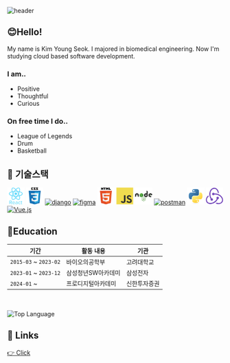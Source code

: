 ![header](https://capsule-render.vercel.app/api?type=waving&color=auto&height=300&section=header&text=Welcome%20&fontSize=90)

## 😊Hello!
My name is Kim Young Seok. I majored in biomedical engineering. Now I'm studying cloud based software development.

### I am..
* Positive
* Thoughtful
* Curious

### On free time I do..
* League of Legends
* Drum
* Basketball

## 🔧 기술스택

<div>
  <a href="https://reactjs.org/" target="_blank" rel="noreferrer"> <img src="https://raw.githubusercontent.com/devicons/devicon/master/icons/react/react-original-wordmark.svg" alt="react" width="40" height="40"/></a>
  <a href="https://www.w3schools.com/css/" target="_blank" rel="noreferrer"> <img src="https://raw.githubusercontent.com/devicons/devicon/master/icons/css3/css3-original-wordmark.svg" alt="css3" width="40" height="40"/></a> 
  <a href="https://www.djangoproject.com/" target="_blank" rel="noreferrer"> <img src="https://cdn.worldvectorlogo.com/logos/django.svg" alt="django" width="40" height="40"/></a> 
  <a href="https://www.figma.com/" target="_blank" rel="noreferrer"> <img src="https://www.vectorlogo.zone/logos/figma/figma-icon.svg" alt="figma" width="40" height="40"/></a> 
  <a href="https://www.w3.org/html/" target="_blank" rel="noreferrer"> <img src="https://raw.githubusercontent.com/devicons/devicon/master/icons/html5/html5-original-wordmark.svg" alt="html5" width="40" height="40"/></a> 
  <a href="https://developer.mozilla.org/en-US/docs/Web/JavaScript" target="_blank" rel="noreferrer"> <img src="https://raw.githubusercontent.com/devicons/devicon/master/icons/javascript/javascript-original.svg" alt="javascript" width="40" height="40"/></a> 
  <a href="https://nodejs.org" target="_blank" rel="noreferrer"> <img src="https://raw.githubusercontent.com/devicons/devicon/master/icons/nodejs/nodejs-original-wordmark.svg" alt="nodejs" width="40" height="40"/></a> 
  <a href="https://postman.com" target="_blank" rel="noreferrer"> <img src="https://www.vectorlogo.zone/logos/getpostman/getpostman-icon.svg" alt="postman" width="40" height="40"/></a> 
  <a href="https://www.python.org" target="_blank" rel="noreferrer"> <img src="https://raw.githubusercontent.com/devicons/devicon/master/icons/python/python-original.svg" alt="python" width="40" height="40"/></a>  
  <a href="https://redux.js.org" target="_blank" rel="noreferrer"> <img src="https://raw.githubusercontent.com/devicons/devicon/master/icons/redux/redux-original.svg" alt="redux" width="40" height="40"/></a> 
  <a href="https://v2.ko.vuejs.org" target="_blank" rel="noreferrer"> <img src="https://github.com/KimYoungSeok15/kimyoungseok15/assets/122508517/a5776ec1-0162-45b2-9923-19bb1d8f08d7" alt="Vue.js" width="40" height="40"/></a>

<!--
**KimYoungSeok15/kimyoungseok15** is a ✨ _special_ ✨ repository because its `README.md` (this file) appears on your GitHub profile.

Here are some ideas to get you started:

- 🔭 I’m currently working on ...
- 🌱 I’m currently learning ...
- 👯 I’m looking to collaborate on ...
- 🤔 I’m looking for help with ...
- 💬 Ask me about ...
- 📫 How to reach me: ...
- 😄 Pronouns: ...
- ⚡ Fun fact: ...
-->

## 📘Education
|기간|활동 내용|기관|
|-------|--------------|-----|
|`2015-03` ~ `2023-02`|바이오의공학부|고려대학교|
|`2023-01` ~ `2023-12`|삼성청년SW아카데미|삼성전자|
|`2024-01` ~ |프로디지털아카데미|신한투자증권|


<br></br>
<img alt = "Top Language" src="https://github-readme-stats.vercel.app/api/top-langs/?username=kimyoungseok15&hide=html,&hide_border=true&title_color=5391FE&text_color=555">

## 🔗 Links

<a href="https://prfl.link/@dimondkin">👉 Click</a>

</div>
